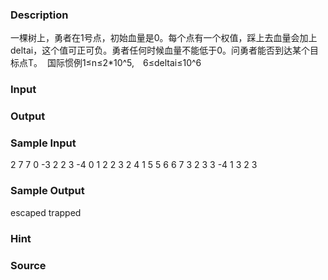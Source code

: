 
### Description
一棵树上，勇者在1号点，初始血量是0。每个点有一个权值，踩上去血量会加上deltai，这个值可正可负。勇者任何时候血量不能低于0。问勇者能否到达某个目标点T。 
国际惯例1≤n≤2*10^5,　6≤deltai≤10^6


### Input



### Output

### Sample Input
2 
7 7 
0 -3 2 2 3 -4 0 
1 2 
2 3 
2 4 
1 5 
5 6 
6 7 
3 2 
3 3 -4 
1 3 
2 3 
### Sample Output
escaped 
trapped 
### Hint

### Source

